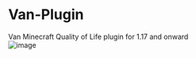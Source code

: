 # Van-Plugin
Van Minecraft Quality of Life plugin for 1.17 and onward                                                                                                                                            
![image](https://github.com/Blaze276/Van-Plugin/assets/109112309/6705f080-d989-43f8-8201-693af55dc82d)

